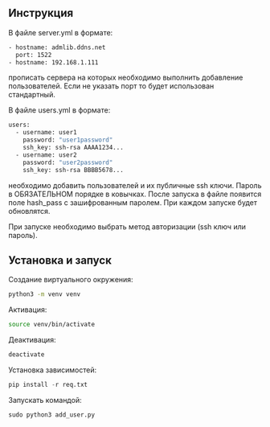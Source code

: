 ## Инструкция

В файле server.yml в формате:

```bash
- hostname: admlib.ddns.net
  port: 1522
- hostname: 192.168.1.111
```

прописать сервера на которых необходимо выполнить добавление пользователей. Если не указать порт то будет использован стандартный.

В файле users.yml в формате:

```bash
users:
  - username: user1
    password: "user1password"
    ssh_key: ssh-rsa AAAA1234...
  - username: user2
    password: "user2password"
    ssh_key: ssh-rsa BBBB5678...
```

необходимо добавить пользователей и их публичные ssh ключи. Пароль в ОБЯЗАТЕЛЬНОМ порядке в ковычках.
После запуска в файле появится поле hash_pass с зашифрованным паролем. При каждом запуске будет обновлятся.

При запуске необходимо выбрать метод авторизации (ssh ключ или пароль).

## Установка и запуск

Создание виртуального окружения:

```sh
python3 -m venv venv
```

Активация:

```sh
source venv/bin/activate
```

Деактивация:

```sh
deactivate
```

Установка зависимостей:

```python
pip install -r req.txt
```

Запускать командой:

```python
sudo python3 add_user.py
```